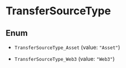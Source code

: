 

# TransferSourceType

## Enum


* `TransferSourceType_Asset` (value: `"Asset"`)

* `TransferSourceType_Web3` (value: `"Web3"`)




